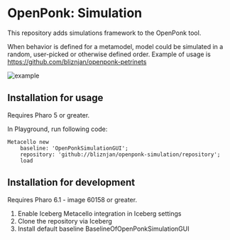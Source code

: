 # OpenPonk: Simulation
This repository adds simulations framework to the OpenPonk tool. 

When behavior is defined for a metamodel, model could be simulated in a random, user-picked or otherwise defined order.
Example of usage is https://github.com/bliznjan/openponk-petrinets

![example](http://www.mediafire.com/convkey/6324/fed28qgushayde6zg.jpg)

## Installation for usage

Requires Pharo 5 or greater.

In Playground, run following code:
```
Metacello new
    baseline: 'OpenPonkSimulationGUI';
    repository: 'github://bliznjan/openponk-simulation/repository';
    load
```

## Installation for development

Requires Pharo 6.1 - image 60158 or greater.

1. Enable Iceberg Metacello integration in Iceberg settings
1. Clone the repository via Iceberg
1. Install default baseline BaselineOfOpenPonkSimulationGUI
